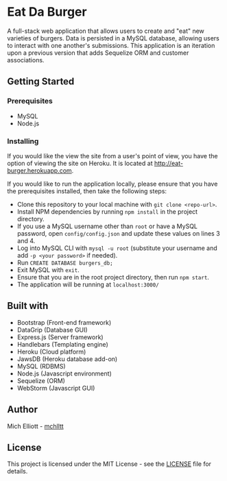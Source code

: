 # Eat Da Burger
 A full-stack web application that allows users to create and "eat" new varieties of burgers. Data is persisted in a MySQL database, allowing users to interact with one another's submissions. This application is an iteration upon a previous version that adds Sequelize ORM and customer associations. 

## Getting Started

### Prerequisites
- MySQL
- Node.js

### Installing
If you would like the view the site from a user's point of view, you have the option of viewing the site on Heroku. It is located at <http://eat-burger.herokuapp.com>.
 
If you would like to run the application locally, please ensure that you have the prerequisites installed, then take the following steps:
- Clone this repository to your local machine with `git clone <repo-url>`.
- Install NPM dependencies by running `npm install` in the project directory.
- If you use a MySQL username other than `root` or have a MySQL password, open `config/config.json` and update these values on lines 3 and 4.
- Log into MySQL CLI with `mysql -u root` (substitute your username and add `-p <your password>` if needed).
- Run `CREATE DATABASE burgers_db;`
- Exit MySQL with `exit`.
- Ensure that you are in the root project directory, then run `npm start`.
- The application will be running at `localhost:3000/`

## Built with
- Bootstrap (Front-end framework)
- DataGrip (Database GUI)
- Express.js (Server framework)
- Handlebars (Templating engine)
- Heroku (Cloud platform)
- JawsDB (Heroku database add-on)
- MySQL (RDBMS)
- Node.js (Javascript environment)
- Sequelize (ORM)
- WebStorm (Javascript GUI)

## Author
Mich Elliott - [mchlltt](https://github.com/mchlltt)

## License
This project is licensed under the MIT License - see the [LICENSE](LICENSE.md) file for details.
